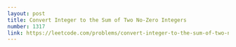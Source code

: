 ```yaml
---
layout: post
title: Convert Integer to the Sum of Two No-Zero Integers
number: 1317
link: https://leetcode.com/problems/convert-integer-to-the-sum-of-two-no-zero-integers
---
```


